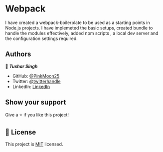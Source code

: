 # Webpack

I have created a webpack-boilerplate to be used as a starting points in Node.js projects. I have implemeted the basic setups, created bundle to handle the modules effectively, added npm scripts , a local dev server and the configuration settings required. 

## Authors

👤 ***Tushar Singh***

- GitHub: [@PinkMoon25](https://github.com/PinkMoon25/)
- Twitter: [@twitterhandle](https://twitter.com/TusharS90674484)
- LinkedIn: [LinkedIn](https://www.linkedin.com/in/tushar-singh-6b063a14b/)


## Show your support

Give a ⭐️ if you like this project!


## 📝 License

This project is [MIT](./MIT.md) licensed.
